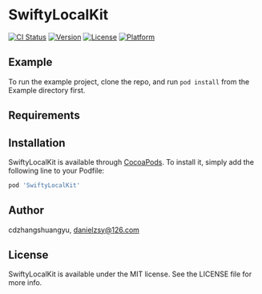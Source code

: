 # SwiftyLocalKit

[![CI Status](https://img.shields.io/travis/cdzhangshuangyu/SwiftyLocalKit.svg?style=flat)](https://travis-ci.org/cdzhangshuangyu/SwiftyLocalKit)
[![Version](https://img.shields.io/cocoapods/v/SwiftyLocalKit.svg?style=flat)](https://cocoapods.org/pods/SwiftyLocalKit)
[![License](https://img.shields.io/cocoapods/l/SwiftyLocalKit.svg?style=flat)](https://cocoapods.org/pods/SwiftyLocalKit)
[![Platform](https://img.shields.io/cocoapods/p/SwiftyLocalKit.svg?style=flat)](https://cocoapods.org/pods/SwiftyLocalKit)

## Example

To run the example project, clone the repo, and run `pod install` from the Example directory first.

## Requirements

## Installation

SwiftyLocalKit is available through [CocoaPods](https://cocoapods.org). To install
it, simply add the following line to your Podfile:

```ruby
pod 'SwiftyLocalKit'
```

## Author

cdzhangshuangyu, danielzsy@126.com

## License

SwiftyLocalKit is available under the MIT license. See the LICENSE file for more info.
